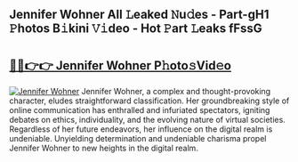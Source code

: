 ## Jennifer Wohner All 𝙻eaked 𝙽u𝚍es - Part-gH1 𝙿hotos B𝚒kini 𝚅𝚒deo - Hot 𝙿art 𝙻eaks fFssG

# <h2><a href="http://ld6cf0.urlbe.top/?page=Jennifer+Wohner">🔗🔗👉👉 Jennifer Wohner P𝚑oto𝚜Vid𝚎o</a></h2>

[![Jennifer Wohner](https://i.imgur.com/eBuTRDB.gif)](http://ld6cf0.urlbe.top/?page=Jennifer+Wohner)
Jennifer Wohner, a complex and thought-provoking character, eludes straightforward classification. Her groundbreaking style of online communication has enthralled and infuriated spectators, igniting debates on ethics, individuality, and the evolving nature of virtual societies. Regardless of her future endeavors, her influence on the digital realm is undeniable. Unyielding determination and undeniable charisma propel Jennifer Wohner to new heights in the digital realm.
